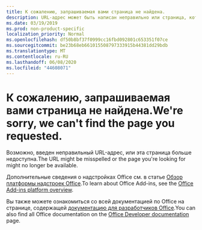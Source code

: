 ```yaml
---
title: К сожалению, запрашиваемая вами страница не найдена.
description: URL-адрес может быть написан неправильно или страница, которую вы ищете, может стать недоступной.
ms.date: 03/19/2019
ms.prod: non-product-specific
localization_priority: Normal
ms.openlocfilehash: df50b8bf37f0999cc16fbd092801c653351f07ce
ms.sourcegitcommit: be23b68eb661015508797333915b44381dd29bdb
ms.translationtype: MT
ms.contentlocale: ru-RU
ms.lasthandoff: 06/08/2020
ms.locfileid: "44608071"
---
```

# <a name="were-sorry-we-cant-find-the-page-you-requested"></a><span data-ttu-id="60908-103">К сожалению, запрашиваемая вами страница не найдена.</span><span class="sxs-lookup"><span data-stu-id="60908-103">We're sorry, we can't find the page you requested.</span></span>

<span data-ttu-id="60908-104">Возможно, введен неправильный URL-адрес, или эта страница больше недоступна.</span><span class="sxs-lookup"><span data-stu-id="60908-104">The URL might be misspelled or the page you're looking for might no longer be available.</span></span>  

<span data-ttu-id="60908-105">Дополнительные сведения о надстройках Office см. в статье [Обзор платформы надстроек Office](overview/office-add-ins.md).</span><span class="sxs-lookup"><span data-stu-id="60908-105">To learn about Office Add-ins, see the [Office Add-ins platform overview](overview/office-add-ins.md).</span></span>

<span data-ttu-id="60908-106">Вы также можете ознакомиться со всей документацией по Office на странице, содержащей [документацию для разработчиков Office](https://developer.microsoft.com/office/docs).</span><span class="sxs-lookup"><span data-stu-id="60908-106">You can also find all Office documentation on the [Office Developer documentation](https://developer.microsoft.com/office/docs) page.</span></span>
